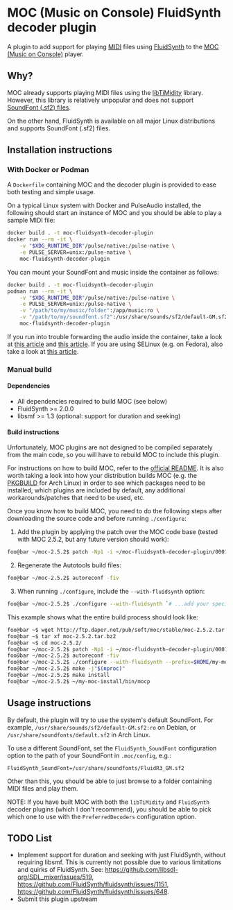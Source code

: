 # MOC (Music on Console) FluidSynth decoder plugin

A plugin to add support for playing [MIDI](https://en.wikipedia.org/wiki/MIDI) files using [FluidSynth](https://www.fluidsynth.org/) to the [MOC (Music on Console)](https://moc.daper.net/) player.

## Why?

MOC already supports playing MIDI files using the [libTiMidity](https://sourceforge.net/projects/libtimidity/) library. However, this library is relatively unpopular and does not support [SoundFont (.sf2) files](https://en.wikipedia.org/wiki/SoundFont).

On the other hand, FluidSynth is available on all major Linux distributions and supports SoundFont (.sf2) files.

## Installation instructions

### With Docker or Podman

A `Dockerfile` containing MOC and the decoder plugin is provided to ease both testing and simple usage.

On a typical Linux system with Docker and PulseAudio installed, the following should start an instance of MOC and you should be able to play a sample MIDI file:

```sh
docker build . -t moc-fluidsynth-decoder-plugin
docker run --rm -it \
    -v "$XDG_RUNTIME_DIR"/pulse/native:/pulse-native \
    -e PULSE_SERVER=unix:/pulse-native \
    moc-fluidsynth-decoder-plugin
```

You can mount your SoundFont and music inside the container as follows:

```sh
docker build . -t moc-fluidsynth-decoder-plugin
podman run --rm -it \
    -v "$XDG_RUNTIME_DIR"/pulse/native:/pulse-native \
    -e PULSE_SERVER=unix:/pulse-native \
    -v "/path/to/my/music/folder":/app/music:ro \
    -v "/path/to/my/soundfont.sf2":/usr/share/sounds/sf2/default-GM.sf2:ro \
    moc-fluidsynth-decoder-plugin
```

If you run into trouble forwarding the audio inside the container, take a look at [this article](https://github.com/mviereck/x11docker/wiki/Container-sound:-ALSA-or-Pulseaudio) and [this article](https://joonas.fi/2020/12/audio-in-docker-containers-linux-audio-subsystems-spotifyd/). If you are using SELinux (e.g. on Fedora), also take a look at [this article](https://github.com/mviereck/x11docker/wiki/SELinux).

### Manual build

#### Dependencies

* All dependencies required to build MOC (see below)
* FluidSynth >= 2.0.0
* libsmf >= 1.3 (optional: support for duration and seeking)

#### Build instructions

Unfortunately, MOC plugins are not designed to be compiled separately from the main code, so you will have to rebuild MOC to include this plugin.

For instructions on how to build MOC, refer to the [official README](https://moc.daper.net/node/87).
It is also worth taking a look into how your distribution builds MOC (e.g. the [PKGBUILD](https://gitlab.archlinux.org/archlinux/packaging/packages/moc/-/blob/main/PKGBUILD) for Arch Linux) in order to see which packages need to be installed, which plugins are included by default, any additional workarounds/patches that need to be used, etc.

Once you know how to build MOC, you need to do the following steps after downloading the source code and before running `./configure`:

1. Add the plugin by applying the patch over the MOC code base (tested with MOC 2.5.2, but any future version should work):

  ```sh
  foo@bar ~/moc-2.5.2$ patch -Np1 -i ~/moc-fluidsynth-decoder-plugin/0001-Add-FluidSynth-decoder-plugin.patch
  ```

2. Regenerate the Autotools build files:

  ```sh
  foo@bar ~/moc-2.5.2$ autoreconf -fiv
  ```

3. When running `./configure`, include the `--with-fluidsynth` option:

  ```sh
  foo@bar ~/moc-2.5.2$ ./configure --with-fluidsynth `# ...add your specific options here`
  ```

This example shows what the entire build process should look like:

```sh
foo@bar ~$ wget http://ftp.daper.net/pub/soft/moc/stable/moc-2.5.2.tar.bz2
foo@bar ~$ tar xf moc-2.5.2.tar.bz2
foo@bar ~$ cd moc-2.5.2/
foo@bar ~/moc-2.5.2$ patch -Np1 -i ~/moc-fluidsynth-decoder-plugin/0001-Add-FluidSynth-decoder-plugin.patch
foo@bar ~/moc-2.5.2$ autoreconf -fiv
foo@bar ~/moc-2.5.2$ ./configure --with-fluidsynth --prefix=$HOME/my-moc-install --disable-cache --without-ffmpeg
foo@bar ~/moc-2.5.2$ make -j"$(nproc)"
foo@bar ~/moc-2.5.2$ make install
foo@bar ~/moc-2.5.2$ ~/my-moc-install/bin/mocp
```

## Usage instructions

By default, the plugin will try to use the system's default SoundFont.
For example, `/usr/share/sounds/sf2/default-GM.sf2:ro` on Debian, or `/usr/share/soundfonts/default.sf2` in Arch Linux.

To use a different SoundFont, set the `FluidSynth_SoundFont` configuration option to the path of your SoundFont in `.moc/config`, e.g.:

```
FluidSynth_SoundFont=/usr/share/soundfonts/FluidR3_GM.sf2
```

Other than this, you should be able to just browse to a folder containing MIDI files and play them.

NOTE: If you have built MOC with both the `libTiMidity` and `FluidSynth` decoder plugins (which I don't recommend), you should be able to pick which one to use with the `PreferredDecoders` configuration option.

## TODO List

* Implement support for duration and seeking with just FluidSynth, without requiring libsmf.
  This is currently not possible due to various limitations and quirks of FluidSynth.
  See: https://github.com/libsdl-org/SDL_mixer/issues/519, https://github.com/FluidSynth/fluidsynth/issues/1151, https://github.com/FluidSynth/fluidsynth/issues/648.
* Submit this plugin upstream
